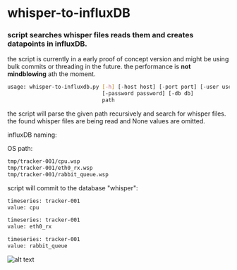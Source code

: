 whisper-to-influxDB
===================

### script searches whisper files reads them and creates datapoints in influxDB.

the script is currently in a early proof of concept version and might be using bulk commits or threading in the future.
the performance is __not mindblowing__ ath the moment.


```bash
usage: whisper-to-influxdb.py [-h] [-host host] [-port port] [-user user]
                              [-password password] [-db db]
                              path
```
                              
the script will parse the given path recursively and search for whisper files.
the found whisper files are being read and None values are omitted.

influxDB naming:

OS path:
```bash
tmp/tracker-001/cpu.wsp
tmp/tracker-001/eth0_rx.wsp
tmp/tracker-001/rabbit_queue.wsp
```
         

script will commit to the database "whisper":
```bash
timeseries: tracker-001
value: cpu

timeseries: tracker-001
value: eth0_rx

timeseries: tracker-001
value: rabbit_queue
```

![alt text](http://i.imgur.com/jJnmERu.png)
